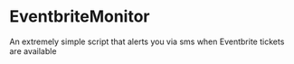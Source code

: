 # EventbriteMonitor
An extremely simple script that alerts you via sms when Eventbrite tickets are available
